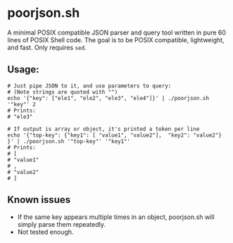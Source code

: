 # poorjson.sh

A minimal POSIX compatible JSON parser and query tool written in pure 60 lines of POSIX Shell code.
The goal is to be POSIX compatible, lightweight, and fast. Only requires `sed`.

## Usage:

```
# Just pipe JSON to it, and use parameters to query:
# (Note strings are quoted with "")
echo '{"key": ["ele1", "ele2", "ele3", "ele4"]}' | ./poorjson.sh '"key"' 2
# Prints:
# "ele3"

# If output is array or object, it's printed a token per line
echo '{"top-key": {"key1": [ "value1", "value2"],  "key2": "value2"} }' | ./poorjson.sh '"top-key"' '"key1"'
# Prints:
# [
# "value1"
# ,
# "value2"
# ]
```

## Known issues
- If the same key appears multiple times in an object, poorjson.sh will simply parse them repeatedly.
- Not tested enough.
